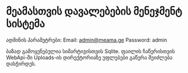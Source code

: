 # მეამასთვის დავალებების მენეჯმენტ სისტემა

ადმინის პარამეტრები:
Email: admin@meama.ge
Password: admin

ბაზად გამოყენებულია სიმარტივისთვის Sqlite.
ფაილის ჩაწერისთვის WebApi-ში Uploads-ის დირექტორიაზე უფლებები გაწერა შეიძლება დასჭირდეს.
